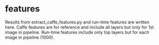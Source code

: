 # features
Results from extract_caffe_features.py and run-time features are written here.
Caffe features are for reference and include all layers but only for 1st image in pipeline.
Run-time features include only top layers but for each image in pipeline (1000).
